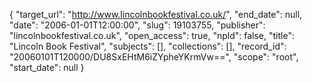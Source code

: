 {
  "target_url": "http://www.lincolnbookfestival.co.uk/", 
  "end_date": null, 
  "date": "2006-01-01T12:00:00", 
  "slug": 19103755, 
  "publisher": "lincolnbookfestival.co.uk", 
  "open_access": true, 
  "npld": false, 
  "title": "Lincoln Book Festival", 
  "subjects": [], 
  "collections": [], 
  "record_id": "20060101T120000/DU8SxEHtM6iZYpheYKrmVw==", 
  "scope": "root", 
  "start_date": null
}

